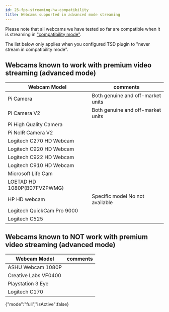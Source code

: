 ```yaml
---
id: 25-fps-streaming-hw-compatibility
title: Webcams supported in advanced mode streaming
---
```


Please note that all webcams we have tested so far are compatible when it is streaming in ["compatibility mode"](/docs/streaming-compatibility-mode).

The list below only applies when you configured TSD plugin to "never stream in compatibility mode".

## Webcams known to work with premium video streaming (advanced mode)

| Webcam Model | comments |
|------|-------|
| Pi Camera | Both genuine and off-market units |
| Pi Camera V2 | Both genuine and off-market units |
| Pi High Quality Camera | |
| Pi NoIR Camera V2 | |
| Logitech C270 HD Webcam ||
| Logitech C920 HD Webcam ||
| Logitech C922 HD Webcam ||
| Logitech C910 HD Webcam ||
| Microsoft Life Cam||
| LOETAD HD 1080P(B07FVZPWMG) ||
| HP HD webcam | Specific model No not available |
| Logitech QuickCam Pro 9000 ||
| Logitech C525 ||

## Webcams known to NOT work with premium video streaming  (advanced mode)

| Webcam Model | comments |
|------|-------|
| ASHU Webcam 1080P  ||
| Creative Labs VF0400 ||
| Playstation 3 Eye ||
| Logitech C170 ||
{"mode":"full","isActive":false}